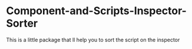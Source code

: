 # Component-and-Scripts-Inspector-Sorter
This is a little package that ll help you to sort the script on the inspector

